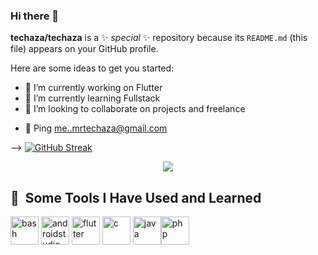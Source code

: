 ### Hi there 👋


**techaza/techaza** is a ✨ _special_ ✨ repository because its `README.md` (this file) appears on your GitHub profile.

Here are some ideas to get you started:

- 🔭 I’m currently working on Flutter
- 🌱 I’m currently learning Fullstack
- 👯 I’m looking to collaborate on projects and freelance
<!-- - 🤔 I’m looking for help with ... -->
- 💬 Ping me..mrtechaza@gmail.com
<!-- - 📫 How to reach me: ... -->
<!-- - 😄 Pronouns: ... -->
<!-- - ⚡ Fun fact: ... -->
-->
[![GitHub Streak](http://github-readme-streak-stats.herokuapp.com?user=techaza&theme=dark&border_radius=5)](https://git.io/streak-stats)
<p align="center">
  <img src="https://capsule-render.vercel.app/api?text=Hey Everyone!🕹️&animation=fadeIn&type=waving&color=gradient&height=100"/>
</p>


<h2> 🚀 &nbsp;Some Tools I Have Used and Learned</h2>
<p align="left">
<img src="https://cdn.jsdelivr.net/gh/devicons/devicon/icons/bash/bash-original.svg](https://github.com/tandpfun/skill-icons/blob/main/icons/C.svg)" alt="bash" width="45" height="45"/>
<img src="https://cdn.jsdelivr.net/gh/devicons/devicon/icons/php/php-original.svg" alt="androidstudio" width="45" height="45"/>
  <img src="https://cdn.jsdelivr.net/gh/devicons/devicon/icons/php/php-original.svg" alt="flutter" width="45" height="45"/>
  <img src="https://cdn.jsdelivr.net/gh/devicons/devicon/icons/php/php-original.svg" alt="c" width="45" height="45"/>
  <img src="https://cdn.jsdelivr.net/gh/devicons/devicon/icons/php/php-original.svg" alt="java" width="45" height="45"/><img src="https://cdn.jsdelivr.net/gh/devicons/devicon/icons/php/php-original.svg" alt="php" width="45" height="45"/>
</p>
